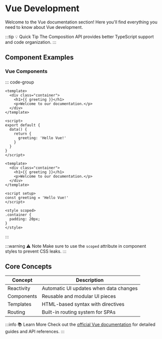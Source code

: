 # Vue Development

Welcome to the Vue documentation section! Here you'll find everything you need to know about Vue development.

:::tip 💡 Quick Tip
The Composition API provides better TypeScript support and code organization.
:::

## Component Examples

### Vue Components
::: code-group
```vue [Options API]
<template>
  <div class="container">
    <h1>{{ greeting }}</h1>
    <p>Welcome to our documentation.</p>
  </div>
</template>

<script>
export default {
  data() {
    return {
      greeting: 'Hello Vue!'
    }
  }
}
</script>
```

```vue [Composition API]
<template>
  <div class="container">
    <h1>{{ greeting }}</h1>
    <p>Welcome to our documentation.</p>
  </div>
</template>

<script setup>
const greeting = 'Hello Vue!'
</script>

<style scoped>
.container {
  padding: 20px;
}
</style>
```
:::

:::warning ⚠️ Note
Make sure to use the `scoped` attribute in component styles to prevent CSS leaks.
:::

## Core Concepts

| Concept | Description |
|---------|-------------|
| Reactivity | Automatic UI updates when data changes |
| Components | Reusable and modular UI pieces |
| Templates | HTML-based syntax with directives |
| Routing | Built-in routing system for SPAs |

:::info 📚 Learn More
Check out the [official Vue documentation](https://vuejs.org/) for detailed guides and API references.
:::
